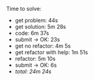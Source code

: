 Time to solve:

- get problem: 44s
- get solution: 5m 28s
- code: 6m 37s
- submit → OK: 23s
- get no refactor: 4m 5s
- get refactor with help: 1m 51s
- refactor: 5m 10s
- submit → OK: 6s
- _total: 24m 24s_
